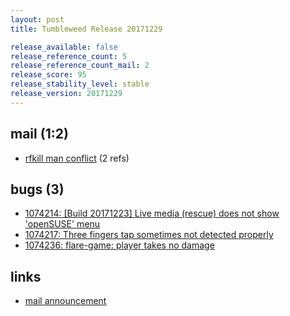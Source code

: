 ```yaml
---
layout: post
title: Tumbleweed Release 20171229

release_available: false
release_reference_count: 5
release_reference_count_mail: 2
release_score: 95
release_stability_level: stable
release_version: 20171229
---
```


## mail (1:2)

- [rfkill man conflict](https://lists.opensuse.org/opensuse-factory/2018-01/msg00004.html) (2 refs)

## bugs (3)

<!--more-->

- [1074214: [Build 20171223] Live media (rescue) does not show 'openSUSE' menu](https://bugzilla.opensuse.org/show_bug.cgi?id=1074214)
- [1074217: Three fingers tap sometimes not detected properly](https://bugzilla.opensuse.org/show_bug.cgi?id=1074217)
- [1074236: flare-game: player takes no damage](https://bugzilla.opensuse.org/show_bug.cgi?id=1074236)



## links

- [mail announcement](https://lists.opensuse.org/opensuse-factory/2017-12/msg00452.html)
